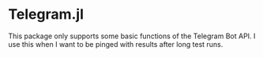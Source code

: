 # Telegram.jl

This package only supports some basic functions of the Telegram Bot API. I use this when I want to be pinged with results after long test runs.
